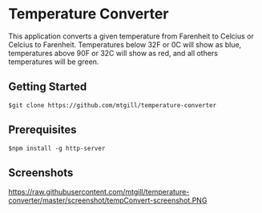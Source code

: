 # Temperature Converter 

This application converts a given temperature from Farenheit to Celcius or Celcius to Farenheit. Temperatures below 32F or 0C will show as blue, temperatures above 90F or 32C will show as red, and all others temperatures will be green. 

## Getting Started 

`$git clone https://github.com/mtgill/temperature-converter`

## Prerequisites

`$npm install -g http-server`

## Screenshots

https://raw.githubusercontent.com/mtgill/temperature-converter/master/screenshot/tempConvert-screenshot.PNG